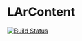 # LArContent
[![Build Status](https://travis-ci.org/jaw86/LArContent.svg?branch=TravisCI)](https://travis-ci.org/jaw86/LArContent)
